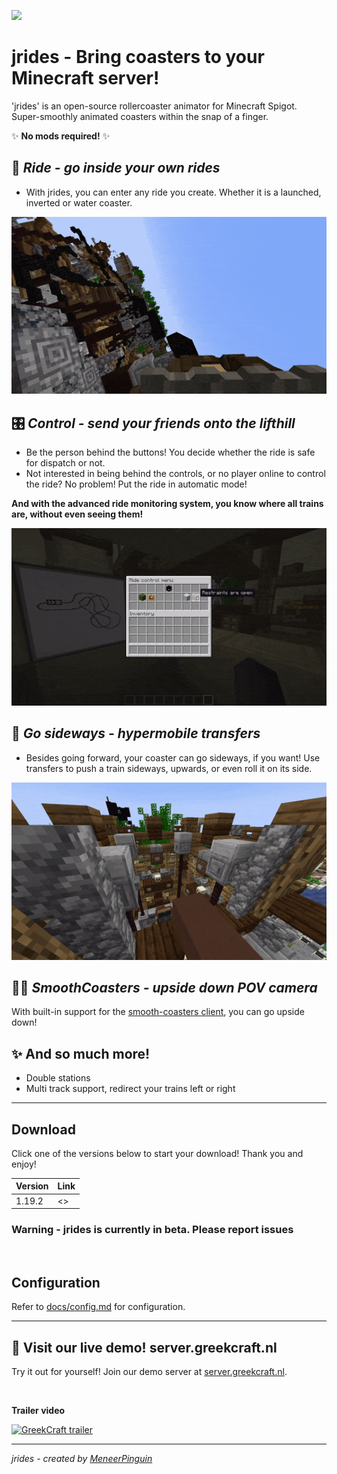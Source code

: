 ![](assets/banner-1.gif)

# **jrides** - Bring coasters to your Minecraft server!
'jrides' is an open-source rollercoaster animator for Minecraft Spigot. Super-smoothly animated coasters within the snap of a finger. 

✨ **No mods required!** ✨

## 🎢 *Ride - go inside your own rides*
* With jrides, you can enter any ride you create. Whether it is a launched, inverted or water coaster.

![](assets/banner-2.gif)



## 🎛️ *Control - send your friends onto the lifthill*
* Be the person behind the buttons! You decide whether the ride is safe for dispatch or not. 
* Not interested in being behind the controls, or no player online to control the ride? No problem! Put the ride in automatic mode!

**And with the advanced ride monitoring system, you know where all trains are, without even seeing them!**

![](assets/banner-3.gif)


## 🚠 *Go sideways - hypermobile transfers*
* Besides going forward, your coaster can go sideways, if you want! Use transfers to push a train sideways, upwards, or even roll it on its side.

![](assets/banner-4.gif)

## 😵‍💫 *SmoothCoasters - upside down POV camera*
With built-in support for the [smooth-coasters client](https://www.curseforge.com/minecraft/mc-mods/smoothcoasters), you can go upside down! 

## ✨ And so much more!
* Double stations
* Multi track support, redirect your trains left or right

---

## Download

Click one of the versions below to start your download! Thank you and enjoy!

Version | Link
--- | ---
1.19.2 | <>

### Warning - jrides is currently in beta. Please report issues

<br>

## Configuration
Refer to [docs/config.md](./docs/config.md) for configuration.


---

## 🎡 **Visit our live demo!** server.greekcraft.nl
Try it out for yourself! Join our demo server at [server.greekcraft.nl](https://greekcraft.nl).

<br>

**Trailer video**

[![GreekCraft trailer](https://img.youtube.com/vi/pJAwFTujA9M/0.jpg)](https://www.youtube.com/watch?v=pJAwFTujA9M)

---

*jrides - created by [MeneerPinguin](https://github.com/JVerbruggen)*
